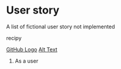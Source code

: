 # User story

A list of fictional user story not implemented

recipy

[GitHub Logo](https://github.com/bent-mortensen/Dokumentation/blob/master/Image/User-Story-Card.png)
[Alt Text](/Image/User-Story-Card.png)

1. As a user
 
